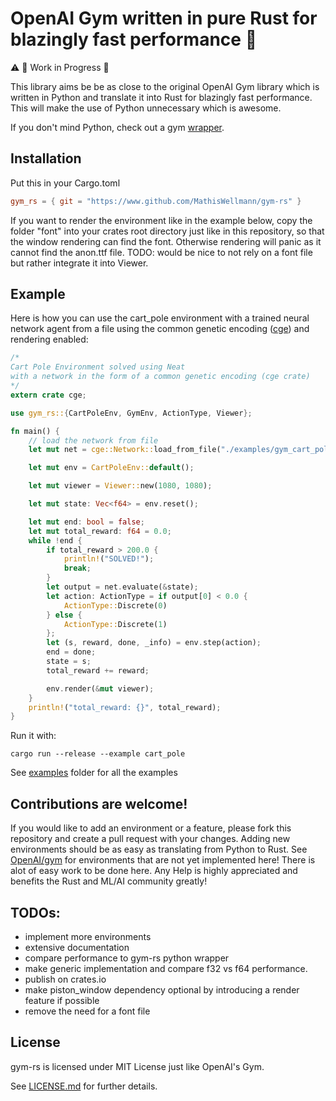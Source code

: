 # OpenAI Gym written in pure Rust for blazingly fast performance :rocket:

:warning: :construction: Work in Progress :construction:

This library aims be be as close to the original OpenAI Gym library which is written in Python
and translate it into Rust for blazingly fast performance.
This will make the use of Python unnecessary which is awesome.

If you don't mind Python, check out a gym [wrapper](https://github.com/MrRobb/gym-rs).

## Installation
Put this in your Cargo.toml
```toml
gym_rs = { git = "https://www.github.com/MathisWellmann/gym-rs" }
```
If you want to render the environment like in the example below,
copy the folder "font" into your crates root directory just like in this repository, 
so that the window rendering can find the font. Otherwise rendering will panic as it cannot find the anon.ttf file.
TODO: would be nice to not rely on a font file but rather integrate it into Viewer.

## Example
Here is how you can use the cart_pole environment with a trained neural network agent from a file 
using the common genetic encoding ([cge](https://www.github.com/MathisWellmann/cge))  and rendering enabled:
```rust
/*
Cart Pole Environment solved using Neat
with a network in the form of a common genetic encoding (cge crate)
*/
extern crate cge;

use gym_rs::{CartPoleEnv, GymEnv, ActionType, Viewer};

fn main() {
    // load the network from file
    let mut net = cge::Network::load_from_file("./examples/gym_cart_pole_champion.cge").unwrap();

    let mut env = CartPoleEnv::default();

    let mut viewer = Viewer::new(1080, 1080);

    let mut state: Vec<f64> = env.reset();

    let mut end: bool = false;
    let mut total_reward: f64 = 0.0;
    while !end {
        if total_reward > 200.0 {
            println!("SOLVED!");
            break;
        }
        let output = net.evaluate(&state);
        let action: ActionType = if output[0] < 0.0 {
            ActionType::Discrete(0)
        } else {
            ActionType::Discrete(1)
        };
        let (s, reward, done, _info) = env.step(action);
        end = done;
        state = s;
        total_reward += reward;

        env.render(&mut viewer);
    }
    println!("total_reward: {}", total_reward);
}
```
Run it with:
```
cargo run --release --example cart_pole
```

See [examples](https://github.com/MathisWellmann/gym-rs/tree/master/examples) folder for all the examples


## Contributions are welcome!
If you would like to add an environment or a feature, please fork this repository and create a pull request 
with your changes. Adding new environments should be as easy as translating from Python to Rust. See 
[OpenAI/gym](https://github.com/openai/gym)
for environments that are not yet implemented here! There is alot of easy work to be done here.
Any Help is highly appreciated and benefits the Rust and ML/AI community greatly!

## TODOs:
- implement more environments
- extensive documentation
- compare performance to gym-rs python wrapper
- make generic implementation and compare f32 vs f64 performance.
- publish on crates.io
- make piston_window dependency optional by introducing a render feature if possible
- remove the need for a font file

## License
gym-rs is licensed under MIT License just like OpenAI's Gym.

See [LICENSE.md](https://github.com/MathisWellmann/gym-rs/blob/master/LICENSE.md) for further details.
